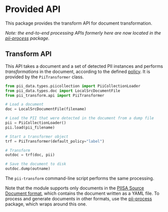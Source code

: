 # Provided API

This package provides the transform API for document transformation.

*Note: the end-to-end processing APIs formerly here are now located in the
[pii-process] package.*


## Transform API

This API takes a document and a set of detected PII instances and performs
_transformations_ in the document, according to the defined [policy]. It is
provided by the `PiiTransformer` class.


```Python
from pii_data.types.piicollection import PiiCollectionLoader
from pii_data.types.doc import LocalSrcDocumentFile
from pii_transform.api import PiiTransformer

# Load a document
doc = LocalSrcDocumentFile(filename)

# Load the PII that were detected in the document from a dump file
pii = PiiCollectionLoader()
pii.load(pii_filename)

# Start a transformer object
trf = PiiTransformer(default_policy="label")

# Transform
outdoc = trf(doc, pii)

# Save the document to disk
outdoc.dump(outname)
```

The `pii-transform` command-line script performs the same processing.

Note that the module supports only documents in the [PIISA Source Document
format], which contains the document written as a YAML file. To process and
generate documents in other formats, use the [pii-process] package, which
wraps around this one.


[policy]: policies.md
[pii-process]: https://github.com/piisa/pii-process
[PIISA Source Document format]: https://github.com/piisa/pii-data/blob/main/doc/srcdocument.md#file-format
